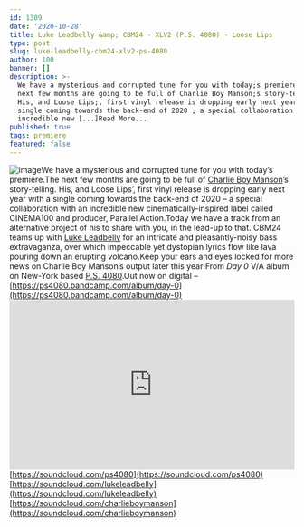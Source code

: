 ```yaml
---
id: 1309
date: '2020-10-28'
title: Luke Leadbelly &amp; CBM24 - XLV2 (P.S. 4080) - Loose Lips
type: post
slug: luke-leadbelly-cbm24-xlv2-ps-4080
author: 100
banner: []
description: >-
  We have a mysterious and corrupted tune for you with today;s premiere. The
  next few months are going to be full of Charlie Boy Manson;s story-telling.
  His, and Loose Lips;, first vinyl release is dropping early next year with a
  single coming towards the back-end of 2020 ; a special collaboration with an
  incredible new [...]Read More...
published: true
tags: premiere
featured: false
---
```

![image](../undefined)We have a mysterious and corrupted tune for you with today’s premiere.The next few months are going to be full of [Charlie Boy Manson](https://www.facebook.com/charlieboymansonswms/)’s story-telling. His, and Loose Lips’, first vinyl release is dropping early next year with a single coming towards the back-end of 2020 – a special collaboration with an incredible new cinematically-inspired label called CINEMA100 and producer, Parallel Action.Today we have a track from an alternative project of his to share with you, in the lead-up to that. CBM24 teams up with [Luke Leadbelly](https://www.discogs.com/artist/6304367-Luke-Leadbelly) for an intricate and pleasantly-noisy bass extravaganza, over which impeccable yet dystopian lyrics flow like lava pouring down an erupting volcano.Keep your ears and eyes locked for more news on Charlie Boy Manson’s output later this year!From _Day 0_ V/A album on New-York based [P.S. 4080](https://ps4080.bandcamp.com/).Out now on digital – [https://ps4080.bandcamp.com/album/day-0](https://ps4080.bandcamp.com/album/day-0)<iframe width='100%' height='300' scrolling='no' frameborder='no' allow='autoplay' src='https://w.soundcloud.com/player/?url=https%3A//api.soundcloud.com/tracks/919185889&color=%23ff5500&auto_play=false&hide_related=false&show_comments=true&show_user=true&show_reposts=false&show_teaser=true'></iframe>[https://soundcloud.com/ps4080](https://soundcloud.com/ps4080)  
[https://soundcloud.com/lukeleadbelly](https://soundcloud.com/lukeleadbelly)  
[https://soundcloud.com/charlieboymanson](https://soundcloud.com/charlieboymanson)